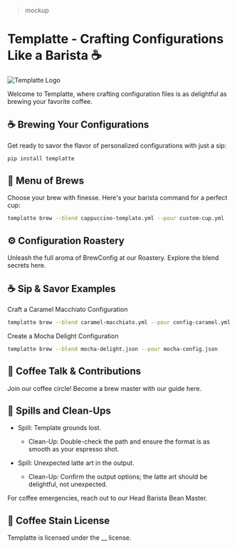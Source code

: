 > mockup
# Templatte - Crafting Configurations Like a Barista ☕️

![Templatte Logo](link-to-templatte-logo.png)

Welcome to Templatte, where crafting configuration files is as delightful as brewing your favorite coffee.

## ☕️ Brewing Your Configurations

Get ready to savor the flavor of personalized configurations with just a sip:

```bash
pip install templatte
```

## 📜 Menu of Brews
Choose your brew with finesse. Here's your barista command for a perfect cup:

```bash
templatte brew --blend cappuccino-template.yml --pour custom-cup.yml
```

## ⚙️ Configuration Roastery
Unleash the full aroma of BrewConfig at our Roastery. Explore the blend secrets here.

## ☕️ Sip & Savor Examples
Craft a Caramel Macchiato Configuration

```bash
templatte brew --blend caramel-macchiato.yml --pour config-caramel.yml
```

Create a Mocha Delight Configuration

```bash
templatte brew --blend mocha-delight.json --pour mocha-config.json
```

## 🤝 Coffee Talk & Contributions
Join our coffee circle! Become a brew master with our guide here.

## 🚨 Spills and Clean-Ups
- Spill: Template grounds lost.
  - Clean-Up: Double-check the path and ensure the format is as smooth as your espresso shot.

- Spill: Unexpected latte art in the output.
  - Clean-Up: Confirm the output options; the latte art should be delightful, not unexpected.
    
For coffee emergencies, reach out to our Head Barista Bean Master.

## 📃 Coffee Stain License
Templatte is licensed under the __ license.

